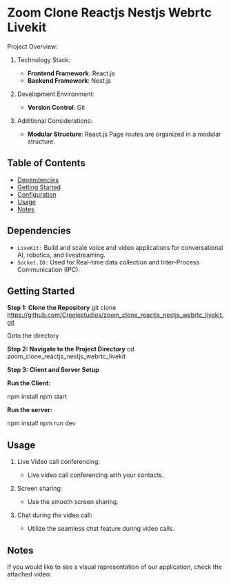 # Zoom Clone Reactjs Nestjs Webrtc Livekit

Project Overview:

1. Technology Stack:

   - **Frontend Framework**: React.js
   - **Backend Framework**: Nest.js

2. Development Environment:

   - **Version Control**: Git

3. Additional Considerations:

   - **Modular Structure**: React.js Page routes are organized in a modular structure.

## Table of Contents

- [Dependencies](#Dependencies)
- [Getting Started](#GettingStarted)
- [Configuration](#Configuration)
- [Usage](#Usage)
- [Notes](#Notes)

## Dependencies

- `LiveKit:` Build and scale voice and video applications for conversational AI, robotics, and livestreaming.
- `Socket.IO:` Used for Real-time data collection and Inter-Process Communication (IPC).

## Getting Started

**Step 1: Clone the Repository**
git clone https://github.com/Creolestudios/zoom_clone_reactjs_nestjs_webrtc_livekit.git

Goto the directory

**Step 2: Navigate to the Project Directory**
cd zoom_clone_reactjs_nestjs_webrtc_livekit

**Step 3: Client and Server Setup**

**Run the Client:**

npm install
npm start

**Run the server:**

npm install
npm run dev

## Usage

1. Live Video call conferencing:

   - Live video call conferencing with your contacts.

2. Screen sharing:

   - Use the smooth screen sharing.

3. Chat during the video call:

   - Utilize the seamless chat feature during video calls.

## Notes

If you would like to see a visual representation of our application, check the attached video:
